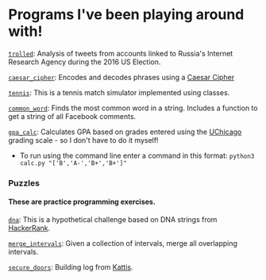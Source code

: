 
# Programs I've been playing around with!

[`trolled`](https://github.com/natashamathur/natasha/blob/master/trolled/trolls.ipynb): Analysis of tweets from accounts linked to Russia's Internet Research Agency during the 2016 US Election. 

[`caesar_cipher`](https://github.com/natashamathur/natasha/blob/master/caesar_cipher): Encodes and decodes phrases using a [Caesar Cipher](https://en.wikipedia.org/wiki/Caesar_cipher)

[`tennis`](https://github.com/natashamathur/natasha/blob/master/tennis.py): This is a tennis match simulator implemented using classes. 

[`common_word`](https://github.com/natashamathur/natasha/blob/master/common_word.py): Finds the most common word in a string. Includes a function to get a string of all Facebook comments. 

[`gpa_calc`](https://github.com/natashamathur/natasha/blob/master/gpa_calc.py): Calculates GPA based on grades entered using the [UChicago](https://registrar.uchicago.edu/page/grading-systems) grading scale - so I don't have to do it myself! 
* To run using the command line enter a command in this format: `python3 calc.py "['B','A-','B+','B+']"`

###  Puzzles

#### These are practice programming exercises. 

[`dna`](https://github.com/natashamathur/natasha/blob/master/Puzzles/dna): This is a hypothetical challenge based on DNA strings from [HackerRank](https://www.hackerrank.com/challenges/determining-dna-health/problem).

[`merge_intervals`](https://github.com/natashamathur/natasha/blob/master/Puzzles/merge_intervals): Given a collection of intervals, merge all overlapping intervals.

[`secure_doors`](https://github.com/natashamathur/natasha/blob/master/Puzzles/secure_doors): Building log from [Kattis]( https://uchicago.kattis.com/problems/securedoors).


